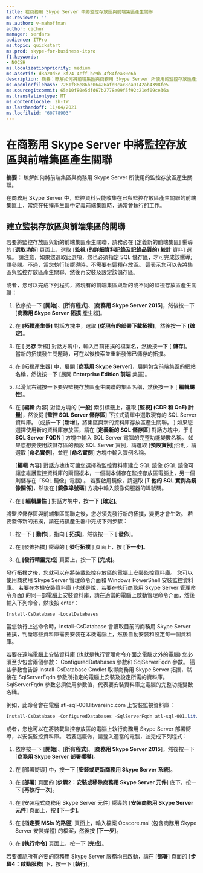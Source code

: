```yaml
---
title: 在商務用 Skype Server 中將監控存放區與前端集區產生關聯
ms.reviewer: ''
ms.author: v-mahoffman
author: cichur
manager: serdars
audience: ITPro
ms.topic: quickstart
ms.prod: skype-for-business-itpro
f1.keywords:
- NOCSH
ms.localizationpriority: medium
ms.assetid: d3a20d5e-3f24-4cff-bc9b-4f84fea30e6b
description: 摘要：瞭解如何將前端集區與商務用 Skype Server 所使用的監控存放區產生關聯。
ms.openlocfilehash: 7261f86e86bc06426afd0cac8ca9142ab4398fe5
ms.sourcegitcommit: 65a10f80e5dfd67b2778e09f5f92c21ef09ce36a
ms.translationtype: MT
ms.contentlocale: zh-TW
ms.lasthandoff: 11/04/2021
ms.locfileid: "60778903"
---
```

# <a name="associate-a-monitoring-store-with-a-front-end-pool-in-skype-for-business-server"></a>在商務用 Skype Server 中將監控存放區與前端集區產生關聯 
**摘要：** 瞭解如何將前端集區與商務用 Skype Server 所使用的監控存放區產生關聯。
  
在商務用 Skype Server 中，監控資料只能收集在已與監控存放區產生關聯的前端集區上，當您在拓撲產生器中定義前端集區時，通常會執行的工作。
  
## <a name="associate-a-monitoring-store-with-a-front-end-pool"></a>建立監視存放區與前端集區的關聯

 若要將監控存放區與新的前端集區產生關聯，請務必在 [定義新的前端集區] 嚮導的 [**選取功能**] 頁面上，選取 [**監視 (的詳細資料記錄及記錄品質的) 統計** 資料] 選項。 請注意，如果您選取此選項，您也必須指定 SQL 儲存區，才可完成該嚮導; 請參閱。不過，當您執行該嚮導時，不需要有這種存放區。 這表示您可以先將集區與監控存放區產生關聯，然後再安裝及設定該儲存區。
  
或者，您可以完成下列程式，將現有的前端集區與新的或不同的監視存放區產生關聯：
  
1. 依序按一下 [**開始**]、[**所有程式**]、[**商務用 Skype Server 2015**]，然後按一下 [**商務用 Skype Server 拓撲** 產生器]。
    
2. 在 **[拓撲產生器]** 對話方塊中，選取 **[從現有的部署下載拓撲]**，然後按一下 **[確定]**。
    
3. 在 [ **另存** 新檔] 對話方塊中，輸入目前拓撲的檔案名，然後按一下 [ **儲存**]。 當新的拓撲發生問題時，可在以後檢索並重新發佈已儲存的拓撲。
    
4. 在 [拓撲產生器] 中，展開 [**商務用 Skype Server**]，展開包含前端集區的網站名稱，然後按一下 [展開 **Enterprise Edition 前端** 集區]。
    
5. 以滑鼠右鍵按一下要與監視存放區產生關聯的集區名稱，然後按一下 [ **編輯屬性**]。
    
6. 在 [**編輯** 內容] 對話方塊的 [**一般**] 索引標籤上，選取 [**監視] (CDR 和 QoE) 計量**]，然後從 [**監控 SQL Server 儲存區**] 下拉式清單中選取現有的 SQL Server 資料庫。  (或按一下 [**新增**]，將集區與新的資料庫存放區產生關聯。 ) 如果您選擇使用新的資料庫存放區，請在 [**定義新的 SQL 儲存區**] 對話方塊中，于 [ **SQL Server FQDN** ] 方塊中輸入 SQL Server 電腦的完整功能變數名稱。 如果您想要使用該儲存區的預設 SQL Server 實例，請選取 [**預設實例**];否則，請選取 [**命名實例**]，並在 [**命名實例**] 方塊中輸入實例名稱。
    
    [**編輯** 內容] 對話方塊也可讓您選擇為監控資料庫建立 SQL 鏡像 (SQL 鏡像可讓您維護監控資料庫的兩個複本，一個副本儲存在監控存放區電腦上，另一個則儲存在「SQL 鏡像」電腦) 。 若要啟用鏡像，請選取 [T **他的 SQL 實例為鏡像關係**]，然後在 [**鏡像埠號碼**] 方塊中輸入鏡像伺服器的埠號碼。
    
7. 在 [ **編輯屬性** ] 對話方塊中，按一下 **[確定]**。
    
將監控儲存區與前端集區關聯之後，您必須先發行新的拓撲，變更才會生效。 若要發佈新的拓撲，請在拓撲產生器中完成下列步驟：
  
1. 按一下 [ **動作**]，指向 [ **拓撲**]，然後按一下 [ **發佈**]。
    
2. 在 [發佈拓撲] 嚮導的 [ **發行拓撲** ] 頁面上，按 **[下一步]**。
    
3. 在 **[發行精靈完成]** 頁面上，按一下 **[完成]**。
    
發行拓撲之後，您就可以在將裝載監控存放區的電腦上安裝監控資料庫。 您可以使用商務用 Skype Server 管理命令介面和 Windows PowerShell 安裝監控資料庫。 若要在本機安裝資料庫 (也就是說，若要在執行商務用 Skype Server 管理命令介面) 的同一部電腦上安裝資料庫，請在適當的電腦上啟動管理命令介面，然後輸入下列命令，然後按 enter：
  
```powershell
Install-CsDatabase -LocalDatabases
```

當您執行上述命令時，Install-CsDatabase 會讀取目前的商務用 Skype Server 拓撲，判斷哪些資料庫需要安裝在本機電腦上，然後自動安裝和設定每一個資料庫。
  
若要在遠端電腦上安裝資料庫 (也就是執行管理命令介面之電腦之外的電腦) 您必須至少包含兩個參數： ConfiguredDatabases 參數和 SqlServerFqdn 參數。 這些參數會告訴 Install-CsDatabase Cmdlet 取得商務用 Skype Server 拓撲，然後在 SqlServerFqdn 參數所指定的電腦上安裝及設定所需的資料庫。 SqlServerFqdn 參數必須使用參數值，代表要安裝資料庫之電腦的完整功能變數名稱。
  
例如，此命令會在電腦 atl-sql-001.litwareinc.com 上安裝監視資料庫：
  
```powershell
Install-CsDatabase -ConfiguredDatabases -SqlServerFqdn atl-sql-001.litwareinc.com
```

或者，您也可以在將裝載監控存放區的電腦上執行商務用 Skype Server 部署嚮導，以安裝監控資料庫。 若要這麼做，請登入適當的電腦，並完成下列程式：
  
1. 依序按一下 [**開始**]、[**所有程式**]、[**商務用 Skype Server 2015**]，然後按一下 [**商務用 Skype Server 部署嚮導]**。
    
2. 在 [部署嚮導] 中，按一下 [**安裝或更新商務用 Skype Server 系統**]。
    
3. 在 [**部署**] 頁面的 [**步驟2：安裝或移除商務用 Skype Server 元件**] 底下，按一下 [**再執行一次**]。
    
4. 在 [安裝程式商務用 Skype Server 元件] 嚮導的 [**安裝商務用 Skype Server 元件**] 頁面上，按 **[下一步]**。
    
5. 在 [**指定要 MSIs 的路徑**] 頁面上，輸入檔案 Ocscore.msi (包含商務用 Skype Server 安裝媒體) 的檔案，然後按 **[下一步]**。
    
6. 在 **[執行命令]** 頁面上，按一下 **[完成]**。
    
若要確認所有必要的商務用 Skype Server 服務均已啟動，請在 [**部署**] 頁面的 [**步驟4：啟動服務**] 下，按一下 [**執行**]。
  

